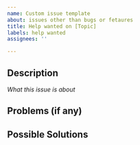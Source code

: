 ```yaml
---
name: Custom issue template
about: issues other than bugs or fetaures
title: Help wanted on [Topic]
labels: help wanted
assignees: ''

---
```


## Description
*What this issue is about*

## Problems (if any)

## Possible Solutions

